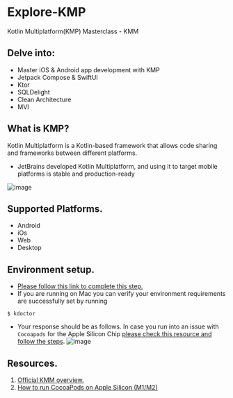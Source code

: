 # Explore-KMP
Kotlin Multiplatform(KMP) Masterclass - KMM

## Delve into:
- Master iOS &amp; Android app development with KMP
- Jetpack Compose &amp; SwiftUI
- Ktor
- SQLDelight
- Clean Architecture
- MVI

## What is KMP?
Kotlin Multiplatform is a Kotlin-based framework that allows code sharing and frameworks between different platforms.
- JetBrains developed Kotlin Multiplatform, and using it to target mobile platforms is stable and production-ready

![image](https://github.com/RocqJones/Explore-KMP/assets/32324500/6bd11c1b-9916-4f0c-b24c-42201602fdac)

## Supported Platforms.
- Android
- iOs
- Web
- Desktop

## Environment setup.
- [Please follow this link to complete this step.](https://www.jetbrains.com/help/kotlin-multiplatform-dev/multiplatform-setup.html)
-  If you are running on Mac you can verify your environment requirements are successfully set by running
```shell
$ kdoctor
```
- Your response should be as follows. In case you run into an issue with `Cocoapods` for the Apple Silicon Chip [please check this resource and follow the steps](https://stackoverflow.com/questions/64901180/how-to-run-cocoapods-on-apple-silicon-m1/66556339#66556339).
![image](https://github.com/RocqJones/Explore-KMP/assets/32324500/70c224c6-5636-4c8f-86cd-228171adacb6)


## Resources.
1. [Official KMM overview.](https://kotlinlang.org/docs/multiplatform.html)
2. [How to run CocoaPods on Apple Silicon (M1/M2)](https://stackoverflow.com/questions/64901180/how-to-run-cocoapods-on-apple-silicon-m1/66556339#66556339)
